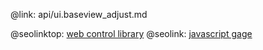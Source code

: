 @link: api/ui.baseview_adjust.md

@seolinktop: [web control library](https://webix.com)
@seolink: [javascript gage](https://webix.com/widget/gage/)